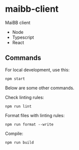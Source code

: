 # maibb-client

MaiBB client

- Node
- Typescript
- React

## Commands

For local development, use this:

```
npm start
```

Below are some other commands.

Check linting rules:

```
npm run lint
```

Format files with linting rules:

```
npm run format --write
```

Compile:

```
npm run build
```
